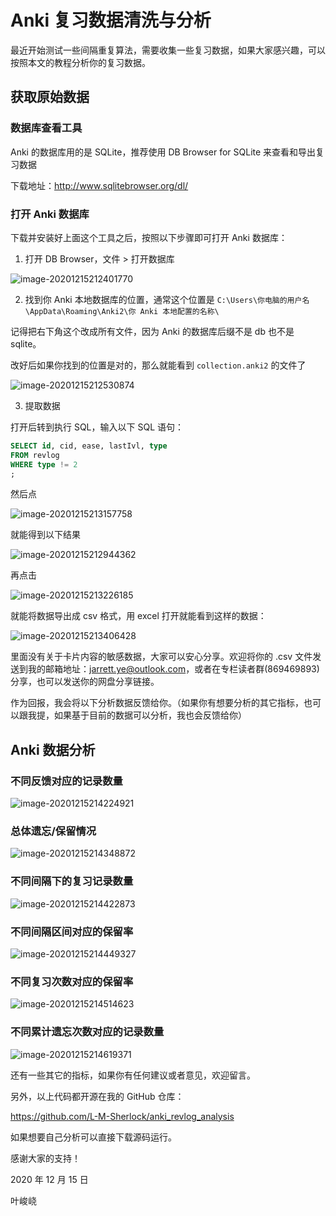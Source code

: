 # Anki 复习数据清洗与分析

最近开始测试一些间隔重复算法，需要收集一些复习数据，如果大家感兴趣，可以按照本文的教程分析你的复习数据。

## 获取原始数据

### 数据库查看工具

Anki 的数据库用的是 SQLite，推荐使用 DB Browser for SQLite 来查看和导出复习数据

下载地址：http://www.sqlitebrowser.org/dl/

### 打开 Anki 数据库

下载并安装好上面这个工具之后，按照以下步骤即可打开 Anki 数据库：

1. 打开 DB Browser，文件 > 打开数据库

![image-20201215212401770](README.assets/image-20201215212401770.png)

2. 找到你 Anki 本地数据库的位置，通常这个位置是 `C:\Users\你电脑的用户名\AppData\Roaming\Anki2\你 Anki 本地配置的名称\`

记得把右下角这个改成所有文件，因为 Anki 的数据库后缀不是 db 也不是 sqlite。

改好后如果你找到的位置是对的，那么就能看到 `collection.anki2` 的文件了

![image-20201215212530874](README.assets/image-20201215212530874.png)

3. 提取数据

打开后转到执行 SQL，输入以下 SQL 语句：

```sql
SELECT id, cid, ease, lastIvl, type
FROM revlog
WHERE type != 2
;
```

然后点

![image-20201215213157758](README.assets/image-20201215213157758.png)

就能得到以下结果

![image-20201215212944362](README.assets/image-20201215212944362.png)

再点击

![image-20201215213226185](README.assets/image-20201215213226185.png)

就能将数据导出成 csv 格式，用 excel 打开就能看到这样的数据：

![image-20201215213406428](README.assets/image-20201215213406428.png)

里面没有关于卡片内容的敏感数据，大家可以安心分享。欢迎将你的 .csv 文件发送到我的邮箱地址：jarrett.ye@outlook.com，或者在专栏读者群(869469893)分享，也可以发送你的网盘分享链接。

作为回报，我会将以下分析数据反馈给你。（如果你有想要分析的其它指标，也可以跟我提，如果基于目前的数据可以分析，我也会反馈给你）

## Anki 数据分析

### 不同反馈对应的记录数量

![image-20201215214224921](README.assets/image-20201215214224921.png)

### 总体遗忘/保留情况

![image-20201215214348872](README.assets/image-20201215214348872.png)

### 不同间隔下的复习记录数量

![image-20201215214422873](README.assets/image-20201215214422873.png)

### 不同间隔区间对应的保留率

![image-20201215214449327](README.assets/image-20201215214449327.png)

### 不同复习次数对应的保留率

![image-20201215214514623](README.assets/image-20201215214514623.png)

### 不同累计遗忘次数对应的记录数量

![image-20201215214619371](README.assets/image-20201215214619371.png)

还有一些其它的指标，如果你有任何建议或者意见，欢迎留言。

另外，以上代码都开源在我的 GitHub 仓库：

https://github.com/L-M-Sherlock/anki_revlog_analysis

如果想要自己分析可以直接下载源码运行。

感谢大家的支持！



2020 年 12 月 15 日

叶峻峣